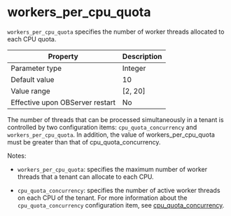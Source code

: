 workers_per_cpu_quota 
==========================================

`workers_per_cpu_quota` specifies the number of worker threads allocated to each CPU quota. 


|   **Property**  | **Description** |
|---------------------------------|-----------------|
| Parameter type                  | Integer         |
| Default value                   | 10              |
| Value range                     | \[2, 20\]       |
| Effective upon OBServer restart | No              |



The number of threads that can be processed simultaneously in a tenant is controlled by two configuration items: `cpu_quota_concurrency` and `workers_per_cpu_quota`. In addition, the value of workers_per_cpu_quota must be greater than that of cpu_quota_concurrency. 

Notes:

* `workers_per_cpu_quota`: specifies the maximum number of worker threads that a tenant can allocate to each CPU.

  

* `cpu_quota_concurrency`: specifies the number of active worker threads on each CPU of the tenant. For more information about the `cpu_quota_concurrency` configuration item, see [cpu_quota_concurrency](36.cpu_quota_concurrency.md).

  



